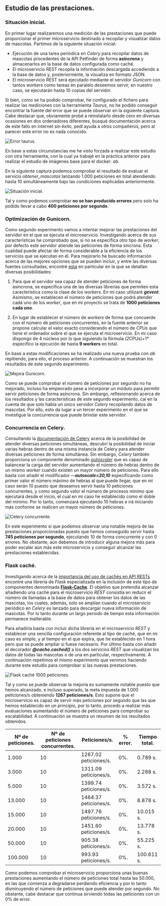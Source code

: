 ## Estudio de las prestaciones.

### Situación inicial.

En primer lugar realizaremos una medición de las prestaciones que puede proporcionar el primer microservicio destinado
a recopilar y visualizar datos de mascotas. Partimos de la siguiente situación inicial:

* Ejecución de una tarea periódica en *Celery* para recopilar datos de mascotas procedentes de la API Petfinder de forma **asíncrona** y almacenarlos en la base de datos configurada como caché.
* El microservicio REST recopila la información descargada accediendo a la base de datos y, posteriormente, la visualiza en formato JSON.
* El microservicio REST será ejecutado mediante el servidor *Gunicorn* con tantos *workers* como tareas en paralelo deseemos servir, en nuestro caso, se ejecutarán hasta 10 copias del servidor.

Si bien, como se ha podido comprobar, he configurado el fichero para realizar las mediciones con la herramienta *Taurus*, no he podido conseguir encontrar la fuente del error que se puede observar en la siguiente captura. Cabe destacar que, obviamente probé a reinstalarlo desde cero en diversas ocasiones en dos ordenadores diferentes, busqué documentación acerca de este fallo en internet sin éxito, pedí ayuda a otros compañeros, pero al parecer este error no es nada conocido.

![Error taurus.]()

En base a estas circunstancias me he visto forzada a realizar este estudio con otra herramienta, con la cual ya trabajé en la práctica anterior para realizar el estudio de imágenes base para el docker: *ab*.

En la siguiente captura podemos comprobar el resultado de evaluar el servicio *obtener_mascotas* lanzando 1.000 peticiones en total atendiendo hasta 10 simultáneamente bajo las condiciones explicadas anteriormente.

![Situación inicial.]()

Tal y como podemos comprobar **no se han producido errores** pero solo ha podido llevar a cabo **400 peticiones por segundo**.

### Optimización de Gunicorn.

Como segundo experimento vamos a intentar mejorar las prestaciones del servidor en el que se ejecuta el microservicio. Investigando acerca de sus características he comprobado que, si no se especifica otro tipo de *worker*, por defecto este servidor atiende las peticiones de forma síncrona. Esta cualidad puede afectar de forma considerable a la eficiencia de los servicios que se ejecutan en él. Para mejorarlo he buscado información acerca de las mejores opciones que se pueden incluir, y entre las diversas fuentes consultadas, encontré [esta](https://medium.com/building-the-system/gunicorn-3-means-of-concurrency-efbb547674b7) en particular en la que se detallan diversas posibilidades:

1. Para que el servidor sea capaz de atender peticiones de forma asíncrona, se especifica una de las diversas librerías que permiten esta característica como la clase de los *workers*. En mi caso utilizaré ***gevent***. Asimismo, se establecen el número de peticiones que podrá atender cada uno de los *worker*, que en mi proyecto se trata de **1000 peticiones cada uno**.

2. En lugar de establecer el número de *workers* de forma que concuerde con el número de peticiones concurrentes, en la fuente anterior se propone calcular el valor exacto considerando el número de *CPUs* que tiene el ordenador sobre el que se ejecuta el microservicio. En mi caso dispongo de 4 núcleos por lo que siguiendo la fórmula *(2*CPUs)+1* especifico la ejecución de hasta **9 workers** en total.

En base a estas modificaciones se ha realizado una nueva prueba con *ab* repitiendo, para ello, el proceso anterior. A continuación se muestran los resultados de este segundo experimento.

![Mejora Gunicorn.]()

Como se puede comprobar el número de peticiones por segundo no ha mejorado, incluso ha empeorado pese a incorporar un módulo para permitir servir peticiones de forma asíncrona. Sin embargo, reflexionando acerca de los resultados y las características de este segundo experimento, caí en la cuenta de que solo había un único servidor *Celery* recopilando datos de mascotas. Por ello, esto da lugar a un tercer experimento en el que se investigue la concurrencia que puede brindar este servidor.  

### Concurrencia en Celery.

Consultando la [documentación de Celery](https://docs.celeryproject.org/en/latest/userguide/workers.html#concurrency) acerca de la posibilidad de atender diversas peticiones simultáneas, descubrí la posibilidad de iniciar varias hebras dentro de una misma instancia de Celery para atender diversas peticiones de forma simultánea. Sin embargo, *Celery* también proporciona un componente denominado [*autoscaler*](https://docs.celeryproject.org/en/latest/userguide/workers.html#autoscaling) que es capaz de balancear la carga del servidor aumentando el número de hebras dentro de un mismo *worker* cuando existen un mayor número de peticiones. Para ello basta con añadir el modificador ***--autoscale=20,10*** especificando como primer valor el número máximo de hebras al que puede llegar, que en mi caso serán 10 puesto que deseamos servir hasta 10 peticiones concurrentes, y como segundo valor el número de procesos mínimo que ejecutará desde el inicio, el cual en mi caso he establecido como el doble del mínimo. Por lo tanto, comenzará ejecutando 10 hebras e irá iniciando más conforme se realicen un mayor número de peticiones.

![Celery concurrente.]()

En este experimento sí que podemos observar una notable mejora de las prestaciones proporcionadas puesto que hemos conseguido servir hasta **745 peticiones por segundo**, ejecutando 10 de forma concurrente y con 0 errores. No obstante, aún debemos de introducir alguna mejora más para poder escalar aún más este microservicio y conseguir alcanzar las prestaciones establecidas.

### Flask caché.

Investigando acerca de la [importancia del uso de cachés en API RESTs](https://restfulapi.net/caching/) encontré una librería de *Flask* especializada en la inclusión de este tipo de componentes denominada [**Flask-Cache**](https://flask-caching.readthedocs.io/en/latest/). El objetivo que pretendía alcanzar añadiendo una caché para el microservicio *REST* consistía en reducir el número de llamadas a la base de datos para obtener los datos de las mascotas, los cuales, además, solo se amplían cuando el microservicio periódico en *Celery* es lanzado para descargar nueva información de mascotas. Por lo tanto durante un largo período de tiempo esta información permanece inalterable.

Para añadirla basta con incluir dicha librería en el microservicio *REST* y establecer una sencilla configuración referente al tipo de caché, que en mi caso es *simple*, y al tiempo en el que expira, que he establecido en 1 hora pero que se puede ampliar si fuese necesario. Por último basta con añadir el decorador ***@cache.cached()*** a los dos servicios *REST* que visualizan los datos de todas las mascotas o de una en particular, respectivamente. A continuación repetimos el mismo experimento que venimos haciendo durante este estudio para comprobar si las nuevas prestaciones.

![Flask caché 1000 peticiones.]()

Tal y como se puede observar la mejoría es sumamente notable puesto que hemos alcanzado, e incluso superado, la meta impuesta de 1.000 peticiones/s obteniendo **1267 peticiones/s**. Esto supone que el microservicio es capaz de servir más peticiones por segundo que las que hemos establecido en un principio, por lo tanto, procedo a realizar más evaluaciones aumentando el número de peticiones para comprobar su escalabilidad. A continuación se muestra un resumen de los resultados obtenidos.

| Nº de peticiones. | Nº de peticiones concurrentes. | Peticiones/s. | % error. | Tiempo total. |
| --- | --- | --- | --- | --- |
| 1.000 | 10 | 1267.02 peticiones/s. | 0%. | 0.789 s. |
| 3.000 | 10 | 1311.09 peticiones/s. | 0%. | 2.288 s. |
| 5.000 | 10 | 1399.74 peticiones/s. | 0%. | 3.572 s. |
| 13.000 | 10 | 1464.37 peticiones/s. | 0%. | 8.878 s. |
| 15.000 | 10 | 1497.76 peticiones/s. | 0%. | 10.015 s. |
| 20.000 | 10 | 1451.60 peticiones/s. | 0%. | 13.778 s. |
| 50.000 | 10 | 905.38 peticiones/s. | 0%. | 55.225 s. |
| 100.000 | 10 | 993.93 peticiones/s. | 0%. | 100.611 s. |

Como podemos comprobar el microservicio proporciona unas buenas prestaciones aumentando el número de peticiones total hasta las 50.000, en las que comienza a degradarse perdiendo eficiencia y por lo tanto disminuyendo el número de peticiones que puede atender por segundo. No obstante, cabe destacar que continua sirviendo todas las peticiones con un 0% de error.